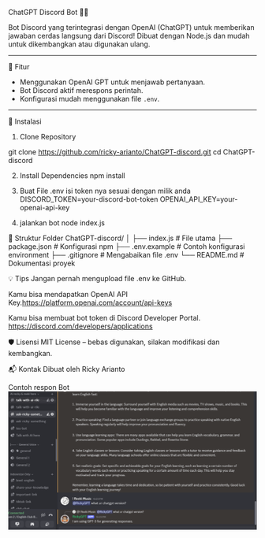 ChatGPT Discord Bot 🤖💬

Bot Discord yang terintegrasi dengan OpenAI (ChatGPT) untuk memberikan jawaban cerdas langsung dari Discord! Dibuat dengan Node.js dan mudah untuk dikembangkan atau digunakan ulang.

---
🚀 Fitur

- Menggunakan OpenAI GPT untuk menjawab pertanyaan.
- Bot Discord aktif merespons perintah.
- Konfigurasi mudah menggunakan file `.env`.

---
🔧 Instalasi

1. Clone Repository

git clone https://github.com/ricky-arianto/ChatGPT-discord.git
cd ChatGPT-discord

2. Install Dependencies
npm install

3. Buat File .env
 isi token nya sesuai dengan milik anda
DISCORD_TOKEN=your-discord-bot-token
OPENAI_API_KEY=your-openai-api-key

4. jalankan bot
node index.js

📁 Struktur Folder
ChatGPT-discord/
│
├── index.js             # File utama
├── package.json         # Konfigurasi npm
├── .env.example         # Contoh konfigurasi environment
├── .gitignore           # Mengabaikan file .env
└── README.md            # Dokumentasi proyek

💡 Tips
Jangan pernah mengupload file .env ke GitHub.

Kamu bisa mendapatkan OpenAI API Key.https://platform.openai.com/account/api-keys

Kamu bisa membuat bot token di Discord Developer Portal. https://discord.com/developers/applications


🛡️ Lisensi
MIT License – bebas digunakan, silakan modifikasi dan kembangkan.

📬 Kontak
Dibuat oleh Ricky Arianto


Contoh respon Bot
![Contoh Bot](./contohhh.png)
